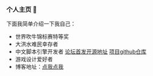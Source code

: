 ### 个人主页 👋

下面我简单介绍一下我自己：
- 世界吹牛锦标赛特等奖
- 大洪水难民幸存者
- 中文脚本引擎开发者 [论坛首发开源地址](https://bbs.125.la/forum.php?mod=viewthread&tid=14442109&extra=) [项目github仓库](https://github.com/luodua/Chinese-Script-Engine/) 
- 游戏设计爱好者
- 博客地址：[点我点我](https://www.cnblogs.com/epiphanyone/)
